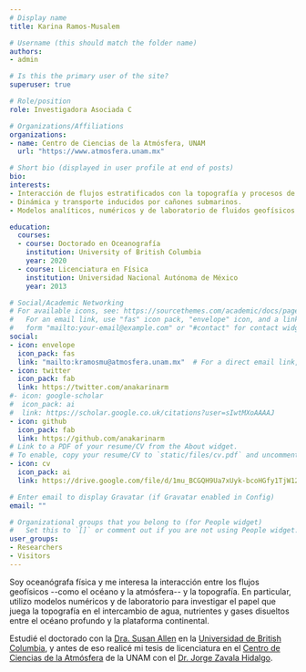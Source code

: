 ```yaml
---
# Display name
title: Karina Ramos-Musalem

# Username (this should match the folder name)
authors:
- admin

# Is this the primary user of the site?
superuser: true

# Role/position
role: Investigadora Asociada C 

# Organizations/Affiliations
organizations: 
- name: Centro de Ciencias de la Atmósfera, UNAM
  url: "https://www.atmosfera.unam.mx"

# Short bio (displayed in user profile at end of posts)
bio: 
interests:
- Interacción de flujos estratificados con la topografía y procesos de mezcla asociados.
- Dinámica y transporte inducidos por cañones submarinos.
- Modelos analíticos, numéricos y de laboratorio de fluidos geofísicos.

education:
  courses:
  - course: Doctorado en Oceanografía
    institution: University of British Columbia
    year: 2020
  - course: Licenciatura en Física  
    institution: Universidad Nacional Autónoma de México
    year: 2013

# Social/Academic Networking
# For available icons, see: https://sourcethemes.com/academic/docs/page-builder/#icons
#   For an email link, use "fas" icon pack, "envelope" icon, and a link in the
#   form "mailto:your-email@example.com" or "#contact" for contact widget.
social:
- icon: envelope
  icon_pack: fas
  link: "mailto:kramosmu@atmosfera.unam.mx"  # For a direct email link, use "mailto:kramosmu@atmosfera.unam.mx".
- icon: twitter
  icon_pack: fab
  link: https://twitter.com/anakarinarm
#- icon: google-scholar
#  icon_pack: ai
#  link: https://scholar.google.co.uk/citations?user=sIwtMXoAAAAJ
- icon: github
  icon_pack: fab
  link: https://github.com/anakarinarm
# Link to a PDF of your resume/CV from the About widget.
# To enable, copy your resume/CV to `static/files/cv.pdf` and uncomment the lines below.
- icon: cv
  icon_pack: ai
  link: https://drive.google.com/file/d/1mu_BCGQH9Ua7xUyk-bcoHGfy1TjW12Gf/view?usp=sharing

# Enter email to display Gravatar (if Gravatar enabled in Config)
email: ""

# Organizational groups that you belong to (for People widget)
#   Set this to `[]` or comment out if you are not using People widget.
user_groups:
- Researchers
- Visitors
---
```


Soy oceanógrafa física y me interesa la interacción entre los flujos geofísicos --como el océano y la atmósfera--
 y la topografía. En particular, utilizo modelos numéricos y de laboratorio para investigar el papel que juega la 
topografía en el intercambio de agua, nutrientes y gases disueltos entre el océano profundo 
y la plataforma continental.

Estudié el doctorado con la [Dra. Susan Allen](https://www.eoas.ubc.ca/~sallen/) en la [Universidad de British Columbia](https://www.eoas.ubc.ca),
y antes de eso realicé mi tesis de licenciatura en el [Centro de Ciencias de la Atmósfera](https://www.cca.unam.mx) de la UNAM con 
el [Dr. Jorge Zavala Hidalgo](http://grupo-ioa.atmosfera.unam.mx/index.php/inicio-jorge). 

